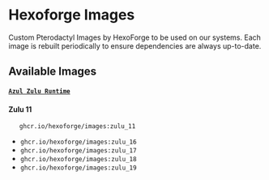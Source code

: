 # Hexoforge Images

Custom Pterodactyl Images by HexoForge to be used on our systems. Each image is rebuilt
periodically to ensure dependencies are always up-to-date.


## Available Images

#### [`Azul Zulu Runtime`](https://github.com/hexoforge/images/tree/main/zulu)
#### Zulu 11    
```docker
   ghcr.io/hexoforge/images:zulu_11
```
  * `ghcr.io/hexoforge/images:zulu_16`
  * `ghcr.io/hexoforge/images:zulu_17`
  * `ghcr.io/hexoforge/images:zulu_18`
  * `ghcr.io/hexoforge/images:zulu_19`
